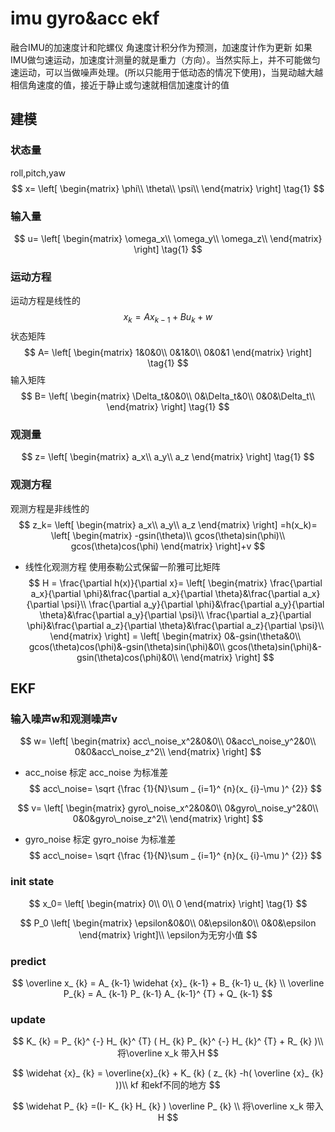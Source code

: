 # imu gyro&acc ekf
融合IMU的加速度计和陀螺仪
角速度计积分作为预测，加速度计作为更新
如果IMU做匀速运动，加速度计测量的就是重力（方向）。当然实际上，并不可能做匀速运动，可以当做噪声处理。(所以只能用于低动态的情况下使用)，当晃动越大越相信角速度的值，接近于静止或匀速就相信加速度计的值
## 建模
### 状态量
roll,pitch,yaw
$$
x=
\left[
\begin{matrix}
\phi\\
\theta\\
\psi\\
\end{matrix}
\right]
\tag{1}
$$
### 输入量
$$
u=
\left[
\begin{matrix}
\omega_x\\
\omega_y\\
\omega_z\\
\end{matrix}
\right]
\tag{1}
$$
### 运动方程 
运动方程是线性的
$$
x_k=Ax_{k-1}+Bu_k+w
$$
状态矩阵
$$
A=
\left[
\begin{matrix}
1&0&0\\
0&1&0\\
0&0&1
\end{matrix}
\right]
\tag{1}
$$
输入矩阵
$$
B=
\left[
\begin{matrix}
\Delta_t&0&0\\
0&\Delta_t&0\\
0&0&\Delta_t\\
\end{matrix}
\right]
\tag{1}
$$

### 观测量
$$
z=
\left[
\begin{matrix}
a_x\\
a_y\\
a_z
\end{matrix}
\right]
\tag{1}
$$

### 观测方程
观测方程是非线性的
$$
z_k=
\left[
\begin{matrix}
a_x\\
a_y\\
a_z
\end{matrix}
\right]
=h(x_k)=
\left[
\begin{matrix}
-gsin(\theta)\\
gcos(\theta)sin(\phi)\\
gcos(\theta)cos(\phi)
\end{matrix}
\right]+v
$$

- 线性化观测方程 使用泰勒公式保留一阶雅可比矩阵
$$
H = \frac{\partial h(x)}{\partial x}=
\left[
\begin{matrix}
\frac{\partial a_x}{\partial \phi}&\frac{\partial a_x}{\partial \theta}&\frac{\partial a_x}{\partial \psi}\\
\frac{\partial a_y}{\partial \phi}&\frac{\partial a_y}{\partial \theta}&\frac{\partial a_y}{\partial \psi}\\
\frac{\partial a_z}{\partial \phi}&\frac{\partial a_z}{\partial \theta}&\frac{\partial a_z}{\partial \psi}\\
\end{matrix}
\right]
=
\left[
\begin{matrix}
0&-gsin(\theta&0\\
gcos(\theta)cos(\phi)&-gsin(\theta)sin(\phi)&0\\
gcos(\theta)sin(\phi)&-gsin(\theta)cos(\phi)&0\\
\end{matrix}
\right]
$$

## EKF
### 输入噪声w和观测噪声v
$$
w=
\left[
\begin{matrix}
acc\_noise_x^2&0&0\\
0&acc\_noise_y^2&0\\
0&0&acc\_noise_z^2\\
\end{matrix}
\right]
$$
- acc_noise 标定
acc_noise 为标准差
$$
acc\_noise=
 \sqrt {\frac {1}{N}\sum _ {i=1}^ {n}(x_ {i}-\mu )^ {2}} 
$$

$$
v=
\left[
\begin{matrix}
gyro\_noise_x^2&0&0\\
0&gyro\_noise_y^2&0\\
0&0&gyro\_noise_z^2\\
\end{matrix}
\right]
$$
- gyro_noise 标定
gyro_noise 为标准差
$$
acc\_noise=
 \sqrt {\frac {1}{N}\sum _ {i=1}^ {n}(x_ {i}-\mu )^ {2}} 
$$
### init state
$$
x_0=
\left[
\begin{matrix}
0\\
0\\
0
\end{matrix}
\right]
\tag{1}
$$

$$
P_0
\left[
\begin{matrix}
\epsilon&0&0\\
0&\epsilon&0\\
0&0&\epsilon
\end{matrix}
\right]\\
\epsilon为无穷小值
$$

### predict
$$
 \overline x_ {k} = A_ {k-1}  \widehat {x}_ {k-1} + B_ {k-1}  u_ {k} \\
\overline P_{k} = A_ {k-1}  P_ {k-1}  A_ {k-1}^ {T} + Q_ {k-1} 
$$

### update
$$
 K_ {k} = P_ {k}^ {-}  H_ {k}^ {T} ( H_ {k}  P_ {k}^ {-}  H_ {k}^ {T} + R_ {k} )\\
 将\overline x_k 带入H
$$

$$
 \widehat {x}_ {k} = \overline{x}_{k} + K_ {k} ( z_ {k} -h( \overline {x}_ {k} ))\\
 kf 和ekf不同的地方
$$

$$
 \widehat P_ {k} =(I- K_ {k}  H_ {k} ) \overline P_ {k} \\
 将\overline x_k 带入H
$$
